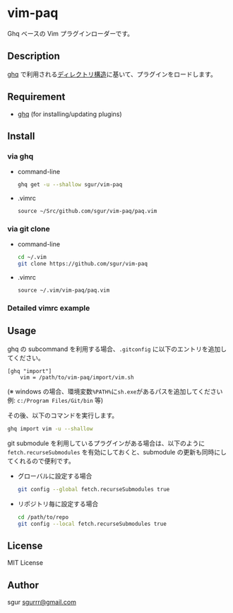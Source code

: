 vim-paq
========

Ghq ベースの Vim プラグインローダーです。

Description
-----------

[ghq](https://github.com/motemen/ghq) で利用される[ディレクトリ構造](https://github.com/motemen/ghq#directory-structures)に基いて、プラグインをロードします。

Requirement
-----------

- [ghq](https://github.com/motemen/ghq) (for installing/updating plugins)

Install
-------

### via ghq

- command-line

  ```sh
  ghq get -u --shallow sgur/vim-paq
  ```

- .vimrc

  ```vim
  source ~/Src/github.com/sgur/vim-paq/paq.vim
  ```

### via git clone

- command-line

  ```sh
  cd ~/.vim
  git clone https://github.com/sgur/vim-paq
  ```
- .vimrc

  ```vim
  source ~/.vim/vim-paq/paq.vim
  ```

### Detailed vimrc example


Usage
-----

ghq の subcommand を利用する場合、`.gitconfig` に以下のエントリを追加してください。

```
[ghq "import"]
	vim = /path/to/vim-paq/import/vim.sh
```
(※ windows の場合、環境変数`%PATH%`に`sh.exe`があるパスを追加してください 例: `c:/Program Files/Git/bin` 等)

その後、以下のコマンドを実行します。

```sh
ghq import vim -u --shallow
```

git submodule を利用しているプラグインがある場合は、以下のように `fetch.recurseSubmodules` を有効にしておくと、submodule の更新も同時にしてくれるので便利です。

* グローバルに設定する場合

  ```sh
  git config --global fetch.recurseSubmodules true
  ```

* リポジトリ毎に設定する場合

  ```sh
  cd /path/to/repo
  git config --local fetch.recurseSubmodules true
  ```

License
-------

MIT License

Author
------

sgur <sgurrr@gmail.com>
